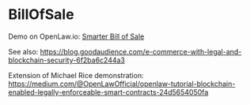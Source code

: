 # BillOfSale
Demo on OpenLaw.io: [Smarter Bill of Sale](https://app.openlaw.io/template/(Smarter)%20Bill%20of%20Sale)

See also: https://blog.goodaudience.com/e-commerce-with-legal-and-blockchain-security-6f2ba6c244a3

Extension of Michael Rice demonstration: https://medium.com/@OpenLawOfficial/openlaw-tutorial-blockchain-enabled-legally-enforceable-smart-contracts-24d5654050fa
